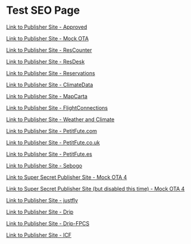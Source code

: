 # Test SEO Page

<a href="http://ct-approved-business.s3-website-us-east-1.amazonaws.com/site.html">Link to Publisher Site - Approved</a>


<a href="https://ct-mock-ota-5.s3-us-west-1.amazonaws.com/index.html">Link to Publisher Site - Mock OTA</a>


<a href="https://www.reservationcounter.com/hotels/show/6040b80/gild-hall-a-thompson-hotel?location=new-york-ny&lp=189.00&dist=0.3&pos=1&check-in=2021-09-27&check-out=2021-09-29&wdates=1">Link to Publisher Site - ResCounter</a>


<a href="https://www.reservationdesk.com/hotel/6040b80/gild-hall-a-thompson-hotel?check-in=2021-09-27&check-out=2021-09-29&pos=1">Link to Publisher Site - ResDesk</a>

<a href="https://www.reservations.com/hotel/hyatt-place-denver-downtown?rmcid=rcc16&rmcid=tophotels6&utm_source=googleads&gclid=CjwKCAiAkan9BRAqEiwAP9X6UV5RIAYiWCl2DINBcABGgY79_nBGtRW1Go45lLIi8_Xxd8ne6KWdExoCKhQQAvD_BwE">Link to Publisher Site - Reservations</a>

<a href="https://en.climate-data.org/europe/united-kingdom/england/london-1">Link to Publisher Site - ClimateData</a>

<a href="https://mapcarta.com/Orlando">Link to Publisher Site - MapCarta</a>

<a href="https://www.flightconnections.com/flights-from-lhr-to-jfk">Link to Publisher Site - FlightConnections</a>

<a href="https://weather-and-climate.com/average-monthly-Rainfall-Temperature-Sunshine-in-Norway">Link to Publisher Site - Weather and Climate</a>

<a href="https://www.petitfute.com/r2-ile-de-france/">Link to Publisher Site - PetitFute.com</a>

<a href="https://www.petitfute.co.uk/v39823-rome/">Link to Publisher Site - PetitFute.co.uk</a>

<a href="https://www.petitfute.es/v39757-madrid/">Link to Publisher Site - PetitFute.es</a>

<a href="https://www.sebogo.es/blog/destinos/12-razones-para-visitar-la-hermosa-montreal">Link to Publisher Site - Sebogo</a>

<a href="https://ct-mock-ota-4.s3-us-west-1.amazonaws.com/index.html?blankUco=true">Link to Super Secret Publisher Site - Mock OTA 4</a>

<a href="https://ct-mock-ota-4.s3-us-west-1.amazonaws.com/index.html?enabled=false">Link to Super Secret Publisher Site (but disabled this time) - Mock OTA 4</a>


<a href="http://staging17.justfly.com/">Link to Publisher Site - justfly</a>

<a href="https://ct-mock-ota-5.s3-us-west-1.amazonaws.com/index.html">Link to Publisher Site - Drip</a>

<a href="https://www.ct-drip.click/">Link to Publisher Site - Drip-FPCS</a>

<a href="https://www.insanelycheapflights.com/air/listing?&d1=LAX&r1=NYC&dt1=11/27/2021&d2=NYC&r2=LAX&dt2=11/29/2021&tripType=ROUNDTRIP&cl=ECONOMY&ad=1&se=0&ch=0&infs=0&infl=0
">Link to Publisher Site - ICF</a>



